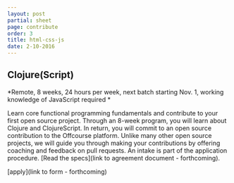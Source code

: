 ```yaml
---
layout: post
partial: sheet
page: contribute
order: 3
title: html-css-js
date: 2-10-2016
---
```

## Clojure(Script)

*Remote, 8 weeks, 24 hours per week, next batch starting Nov. 1, working knowledge of JavaScript required
*

Learn core functional programming fundamentals and contribute to your first open source project. Through an 8-week program, you will learn about Clojure and ClojureScript. In return, you will commit to an open source contribution to the Offcourse platform. Unlike many other open source projects, we will guide you through making your contributions by offering coaching and feedback on pull requests. An intake is part of the application procedure. [Read the specs](link to agreement document - forthcoming).

[apply](link to form - forthcoming)
